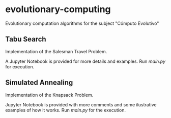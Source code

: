 # evolutionary-computing
Evolutionary computation algorithms for the subject "Cómputo Evolutivo" 


## Tabu Search
Implementation of the Salesman Travel Problem.

A Jupyter Notebook is provided for more details and examples.
Run *main.py* for execution.


## Simulated Annealing
Implementation of the Knapsack Problem.

Jupyter Notebook is provided with more comments and some ilustrative examples of how it works.
Run *main.py* for the execution. 
